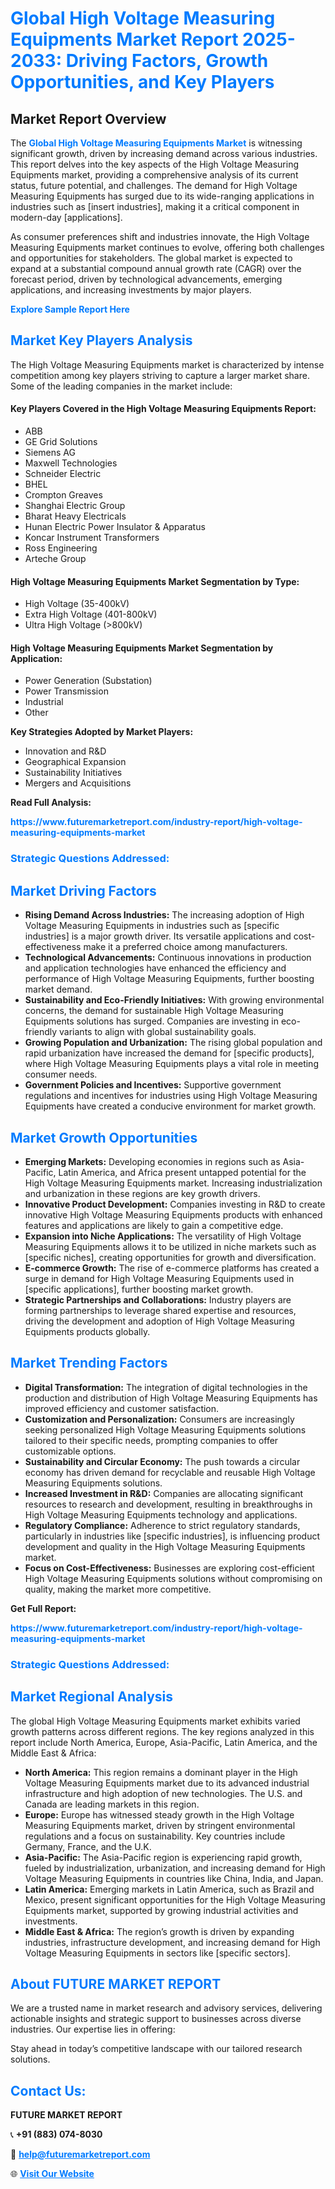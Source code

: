 <h1 style="color: #007BFF;">Global High Voltage Measuring Equipments Market Report 2025-2033: Driving Factors, Growth Opportunities, and Key Players</h1>

<section id="overview">
<h2>Market Report Overview</h2>
<p>The <a href="https://www.futuremarketreport.com/industry-report/high-voltage-measuring-equipments-market" style="color: #007BFF; text-decoration: none;"><strong>Global High Voltage Measuring Equipments Market</strong></a> is witnessing significant growth, driven by increasing demand across various industries. This report delves into the key aspects of the High Voltage Measuring Equipments market, providing a comprehensive analysis of its current status, future potential, and challenges. The demand for High Voltage Measuring Equipments has surged due to its wide-ranging applications in industries such as [insert industries], making it a critical component in modern-day [applications].</p>
<p>As consumer preferences shift and industries innovate, the High Voltage Measuring Equipments market continues to evolve, offering both challenges and opportunities for stakeholders. The global market is expected to expand at a substantial compound annual growth rate (CAGR) over the forecast period, driven by technological advancements, emerging applications, and increasing investments by major players.</p>
</section>

<section id="overview">
<p><a href="https://www.futuremarketreport.com/request-sample/reportId=92751" style="color: #007BFF; text-decoration: none;"><strong>Explore Sample Report Here</strong></a></p>
</section>

<section id="key-players">
<h2 style="color: #007BFF;">Market Key Players Analysis</h2>
<p>The High Voltage Measuring Equipments market is characterized by intense competition among key players striving to capture a larger market share. Some of the leading companies in the market include:</p>
<h4>Key Players Covered in the High Voltage Measuring Equipments Report:</h4>
<ul><li>ABB</li><li>GE Grid Solutions</li><li>Siemens AG</li><li>Maxwell Technologies</li><li>Schneider Electric</li><li>BHEL</li><li>Crompton Greaves</li><li>Shanghai Electric Group</li><li>Bharat Heavy Electricals</li><li>Hunan Electric Power Insulator &amp; Apparatus</li><li>Koncar Instrument Transformers</li><li>Ross Engineering</li><li>Arteche Group</li></ul>
<h4>High Voltage Measuring Equipments Market Segmentation by Type:</h4>
<ul><li>High Voltage (35-400kV)</li><li>Extra High Voltage (401-800kV)</li><li>Ultra High Voltage (&gt;800kV)</li></ul>

<h4>High Voltage Measuring Equipments Market Segmentation by Application:</h4>
<ul><li>Power Generation (Substation)</li><li>Power Transmission</li><li>Industrial</li><li>Other</li></ul>
<p><strong>Key Strategies Adopted by Market Players:</strong></p>
<ul>
<li>Innovation and R&D</li>
<li>Geographical Expansion</li>
<li>Sustainability Initiatives</li>
<li>Mergers and Acquisitions</li>
</ul>
</section>

<section>
<p><strong>Read Full Analysis: </strong></p><a href="https://www.futuremarketreport.com/industry-report/high-voltage-measuring-equipments-market" style="color: #007BFF; text-decoration: none;"><strong>https://www.futuremarketreport.com/industry-report/high-voltage-measuring-equipments-market</strong></a>
<h3 style="color: #007BFF;">Strategic Questions Addressed:</h3>
</section>

<section id="driving-factors">
<h2 style="color: #007BFF;">Market Driving Factors</h2>
<ul>
<li><strong>Rising Demand Across Industries:</strong> The increasing adoption of High Voltage Measuring Equipments in industries such as [specific industries] is a major growth driver. Its versatile applications and cost-effectiveness make it a preferred choice among manufacturers.</li>
<li><strong>Technological Advancements:</strong> Continuous innovations in production and application technologies have enhanced the efficiency and performance of High Voltage Measuring Equipments, further boosting market demand.</li>
<li><strong>Sustainability and Eco-Friendly Initiatives:</strong> With growing environmental concerns, the demand for sustainable High Voltage Measuring Equipments solutions has surged. Companies are investing in eco-friendly variants to align with global sustainability goals.</li>
<li><strong>Growing Population and Urbanization:</strong> The rising global population and rapid urbanization have increased the demand for [specific products], where High Voltage Measuring Equipments plays a vital role in meeting consumer needs.</li>
<li><strong>Government Policies and Incentives:</strong> Supportive government regulations and incentives for industries using High Voltage Measuring Equipments have created a conducive environment for market growth.</li>
</ul>
</section>

<section id="growth-opportunities">
<h2 style="color: #007BFF;">Market Growth Opportunities</h2>
<ul>
<li><strong>Emerging Markets:</strong> Developing economies in regions such as Asia-Pacific, Latin America, and Africa present untapped potential for the High Voltage Measuring Equipments market. Increasing industrialization and urbanization in these regions are key growth drivers.</li>
<li><strong>Innovative Product Development:</strong> Companies investing in R&D to create innovative High Voltage Measuring Equipments products with enhanced features and applications are likely to gain a competitive edge.</li>
<li><strong>Expansion into Niche Applications:</strong> The versatility of High Voltage Measuring Equipments allows it to be utilized in niche markets such as [specific niches], creating opportunities for growth and diversification.</li>
<li><strong>E-commerce Growth:</strong> The rise of e-commerce platforms has created a surge in demand for High Voltage Measuring Equipments used in [specific applications], further boosting market growth.</li>
<li><strong>Strategic Partnerships and Collaborations:</strong> Industry players are forming partnerships to leverage shared expertise and resources, driving the development and adoption of High Voltage Measuring Equipments products globally.</li>
</ul>
</section>

<section id="trending-factors">
<h2 style="color: #007BFF;">Market Trending Factors</h2>
<ul>
<li><strong>Digital Transformation:</strong> The integration of digital technologies in the production and distribution of High Voltage Measuring Equipments has improved efficiency and customer satisfaction.</li>
<li><strong>Customization and Personalization:</strong> Consumers are increasingly seeking personalized High Voltage Measuring Equipments solutions tailored to their specific needs, prompting companies to offer customizable options.</li>
<li><strong>Sustainability and Circular Economy:</strong> The push towards a circular economy has driven demand for recyclable and reusable High Voltage Measuring Equipments solutions.</li>
<li><strong>Increased Investment in R&D:</strong> Companies are allocating significant resources to research and development, resulting in breakthroughs in High Voltage Measuring Equipments technology and applications.</li>
<li><strong>Regulatory Compliance:</strong> Adherence to strict regulatory standards, particularly in industries like [specific industries], is influencing product development and quality in the High Voltage Measuring Equipments market.</li>
<li><strong>Focus on Cost-Effectiveness:</strong> Businesses are exploring cost-efficient High Voltage Measuring Equipments solutions without compromising on quality, making the market more competitive.</li>
</ul>
</section>

<section>
<p><strong>Get Full Report: </strong></p><a href="https://www.futuremarketreport.com/industry-report/high-voltage-measuring-equipments-market" style="color: #007BFF; text-decoration: none;"><strong>https://www.futuremarketreport.com/industry-report/high-voltage-measuring-equipments-market</strong></a>
<h3 style="color: #007BFF;">Strategic Questions Addressed:</h3>
</section>


<section id="regional-analysis">
<h2 style="color: #007BFF;">Market Regional Analysis</h2>
<p>The global High Voltage Measuring Equipments market exhibits varied growth patterns across different regions. The key regions analyzed in this report include North America, Europe, Asia-Pacific, Latin America, and the Middle East & Africa:</p>
<ul>
<li><strong>North America:</strong> This region remains a dominant player in the High Voltage Measuring Equipments market due to its advanced industrial infrastructure and high adoption of new technologies. The U.S. and Canada are leading markets in this region.</li>
<li><strong>Europe:</strong> Europe has witnessed steady growth in the High Voltage Measuring Equipments market, driven by stringent environmental regulations and a focus on sustainability. Key countries include Germany, France, and the U.K.</li>
<li><strong>Asia-Pacific:</strong> The Asia-Pacific region is experiencing rapid growth, fueled by industrialization, urbanization, and increasing demand for High Voltage Measuring Equipments in countries like China, India, and Japan.</li>
<li><strong>Latin America:</strong> Emerging markets in Latin America, such as Brazil and Mexico, present significant opportunities for the High Voltage Measuring Equipments market, supported by growing industrial activities and investments.</li>
<li><strong>Middle East & Africa:</strong> The region’s growth is driven by expanding industries, infrastructure development, and increasing demand for High Voltage Measuring Equipments in sectors like [specific sectors].</li>
</ul>
</section>

<footer>
<h2 style="color: #007BFF;">About FUTURE MARKET REPORT</h2>
<p>We are a trusted name in market research and advisory services, delivering actionable insights and strategic support to businesses across diverse industries. Our expertise lies in offering:</p>

<p>Stay ahead in today’s competitive landscape with our tailored research solutions.</p>

<h2 style="color: #007BFF;">Contact Us:</h2>
<p><strong>FUTURE MARKET REPORT</strong></p>
<p>📞 <strong>+91 (883) 074-8030</strong></p>
<p>📧 <strong><a href="mailto:help@futuremarketreport.com" style="color: #007BFF;">help@futuremarketreport.com</a></strong></p>
<p>🌐 <strong><a href="https://www.futuremarketreport.com/" style="color: #007BFF;">Visit Our Website</a></strong></p>
</footer>
